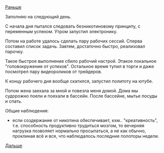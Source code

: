 [Раньше](2018.12.10.md)

Заполняю на следующий день.

С начала дня пытался следовать безникотиновому принципу, с переменным успехом. Утром запустил электронику.

Потом на работе удалось сделать пару рабочих сессий. Сперва составил список задачь. Завтем, достаточно быстро, реализовал парочку.

Такое быстрое выполнение сбило рабочий настрой. Этакое локальное "головокружение от успехов". Остальное время тупил в торги и даже посмотрел пару видеороликов от трейдеров.

К концу рабочего дня вообще скатился, запустил политоту на ютубе.

Потом жена заехала за мной и повезла меня домой. Дома мы судорожно поели и поехали в бассейн. После бассейне, мытье посуды и спать.

Общие наблюдения:
- если создержание от никотина обеспечивает, кхм.. "креативность", т.е. способность продуктивно трудиться мозгом, то вечерняя нагрузка позволяет нормально просыпаться, а не как обычно, проклиная всё и вся, что наблюдалось последние полоторы недели.

[Дальше](2018.12.12.md)